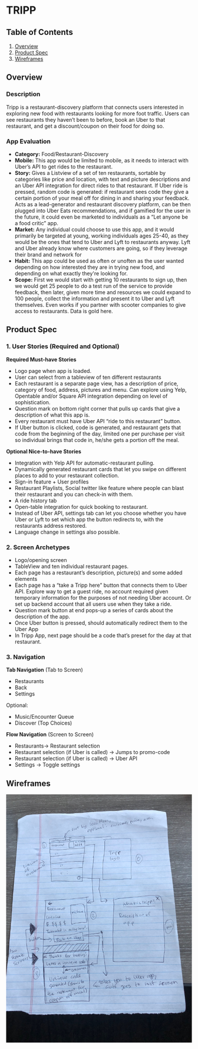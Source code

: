 # TRIPP

## Table of Contents
1. [Overview](#Overview)
1. [Product Spec](#Product-Spec)
1. [Wireframes](#Wireframes)

## Overview
### Description
Tripp is a restaurant-discovery platform that connects users interested in exploring new food with restaurants looking for more foot traffic. Users can see restaurants they haven’t been to before, book an Uber to that restaurant, and get a discount/coupon on their food for doing so. 


### App Evaluation
- **Category:** Food/Restaurant-Discovery
- **Mobile:** This app would be limited to mobile, as it needs to interact with Uber’s API to get rides to the restaurant. 
- **Story:** Gives a Listview of a set of ten restaurants, sortable by categories like price and location, with text and picture descriptions and an Uber API integration for direct rides to that restaurant. If Uber ride is pressed, random code is generated: if restaurant sees code they give a certain portion of your meal off for dining in and sharing your feedback. Acts as a lead-generator and restaurant discovery platform, can be then plugged into Uber Eats recommendations, and if gamified for the user in the future, it could even be marketed to individuals as a “Let anyone be a food critic” app.  
- **Market:** Any individual could choose to use this app, and it would primarily be targeted at young, working individuals ages 25-40, as they would be the ones that tend to Uber and Lyft to restaurants anyway. Lyft and Uber already know where customers are going, so if they leverage their brand and network for 
- **Habit:** This app could be used as often or unoften as the user wanted depending on how interested they are in trying new food, and depending on what exactly they're looking for.
- **Scope:** First we would start with getting 10 restaurants to sign up, then we would get 25 people to do a test run of the service to provide feedback, then later, given more time and resources we could expand to 100 people, collect the information and present it to Uber and Lyft themselves. Even works if you partner with scooter companies to give access to restaurants. Data is gold here.

## Product Spec
### 1. User Stories (Required and Optional)

**Required Must-have Stories**

* Logo page when app is loaded.
* User can select from a tableview of ten different restaurants
* Each restaurant is a separate page view, has a description of price, category of food, address, pictures and menu. Can explore using Yelp, Opentable and/or Square API integration depending on level of sophistication. 
* Question mark on bottom right corner that pulls up cards that give a description of what this app is. 
* Every restaurant must have Uber API “ride to this restaurant” button. 
* If Uber button is clicked, code is generated, and restaurant gets that code from the beginning of the day, limited one per purchase per visit so individual brings that code in, he/she gets a portion off the meal.

**Optional Nice-to-have Stories**

* Integration with Yelp API for automatic-restaurant pulling. 
* Dynamically generated restaurant cards that let you swipe on different places to add to your restaurant collection. 
* Sign-in feature + User profiles 
* Restaurant Playlists, Social twitter like feature where people can blast their restaurant and you can check-in with them.
* A ride history tab 
* Open-table integration for quick booking to restaurant.
* Instead of Uber API, settings tab can let you choose whether you have Uber or Lyft to set which app the button redirects to, with the restaurants address restored. 
* Language change in settings also possible.

### 2. Screen Archetypes

* Logo/opening screen
* TableView and ten individual restaurant pages. 
* Each page has a restaurant’s description, picture(s) and some added elements
* Each page has a “take a Tripp here” button that connects them to Uber API. Explore way to get a guest ride, no account required given temporary information for the purposes of not needing Uber account. Or set up backend account that all users use when they take a ride. 
* Question mark button at end pops-up a series of cards about the description of the app. 
* Once Uber button is pressed, should automatically redirect them to the Uber App
* In Tripp App, next page should be a code that’s preset for the day at that restaurant. 


### 3. Navigation

**Tab Navigation** (Tab to Screen)

* Restaurants
* Back 
* Settings

Optional:
* Music/Encounter Queue
* Discover (Top Choices)

**Flow Navigation** (Screen to Screen)
* Restaurants-> Restaurant selection
* Restaurant selection (if Uber is called) -> Jumps to promo-code
* Restaurant selection (if Uber is called) -> Uber API
* Settings -> Toggle settings

## Wireframes
<img src="https://github.com/tripp-app/Tripp/blob/master/IMG-2082.JPG" width=800><br>
